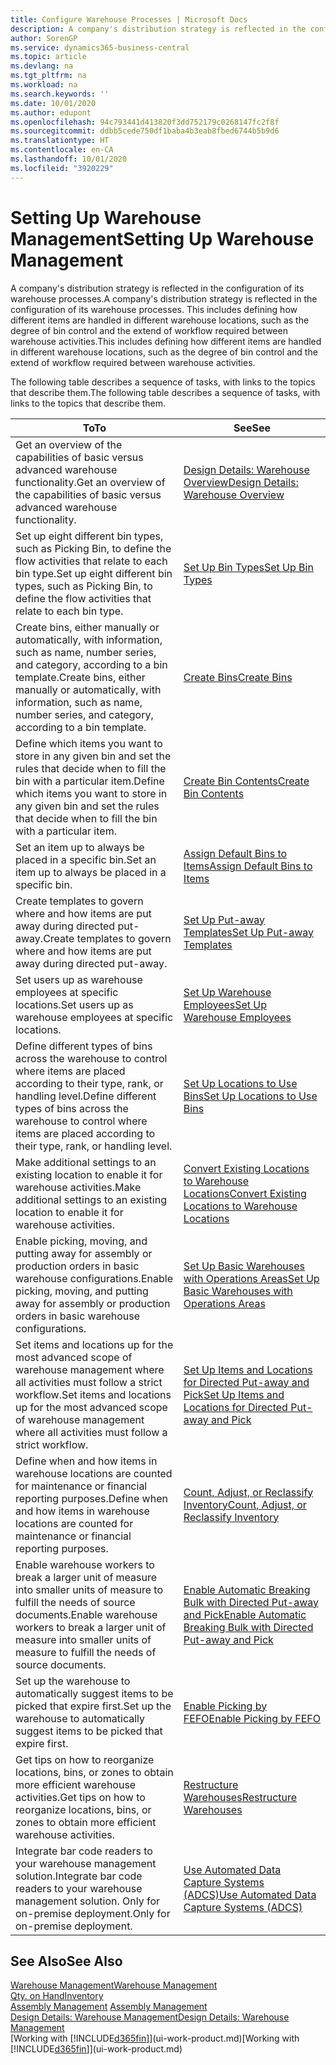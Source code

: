 ```yaml
---
title: Configure Warehouse Processes | Microsoft Docs
description: A company's distribution strategy is reflected in the configuration of its warehouse processes. This includes defining how different items are handled in different warehouse locations, such as the degree of bin control and the extend of workflow required between warehouse activities.
author: SorenGP
ms.service: dynamics365-business-central
ms.topic: article
ms.devlang: na
ms.tgt_pltfrm: na
ms.workload: na
ms.search.keywords: ''
ms.date: 10/01/2020
ms.author: edupont
ms.openlocfilehash: 94c793441d413820f3dd752179c0268147fc2f8f
ms.sourcegitcommit: ddbb5cede750df1baba4b3eab8fbed6744b5b9d6
ms.translationtype: HT
ms.contentlocale: en-CA
ms.lasthandoff: 10/01/2020
ms.locfileid: "3920229"
---
```

# <a name="setting-up-warehouse-management"></a><span data-ttu-id="ade28-104">Setting Up Warehouse Management</span><span class="sxs-lookup"><span data-stu-id="ade28-104">Setting Up Warehouse Management</span></span>
<span data-ttu-id="ade28-105">A company's distribution strategy is reflected in the configuration of its warehouse processes.</span><span class="sxs-lookup"><span data-stu-id="ade28-105">A company's distribution strategy is reflected in the configuration of its warehouse processes.</span></span> <span data-ttu-id="ade28-106">This includes defining how different items are handled in different warehouse locations, such as the degree of bin control and the extend of workflow required between warehouse activities.</span><span class="sxs-lookup"><span data-stu-id="ade28-106">This includes defining how different items are handled in different warehouse locations, such as the degree of bin control and the extend of workflow required between warehouse activities.</span></span>  

 <span data-ttu-id="ade28-107">The following table describes a sequence of tasks, with links to the topics that describe them.</span><span class="sxs-lookup"><span data-stu-id="ade28-107">The following table describes a sequence of tasks, with links to the topics that describe them.</span></span>   

|<span data-ttu-id="ade28-108">**To**</span><span class="sxs-lookup"><span data-stu-id="ade28-108">**To**</span></span>|<span data-ttu-id="ade28-109">**See**</span><span class="sxs-lookup"><span data-stu-id="ade28-109">**See**</span></span>|  
|------------|-------------|  
|<span data-ttu-id="ade28-110">Get an overview of the capabilities of basic versus advanced warehouse functionality.</span><span class="sxs-lookup"><span data-stu-id="ade28-110">Get an overview of the capabilities of basic versus advanced warehouse functionality.</span></span>|[<span data-ttu-id="ade28-111">Design Details: Warehouse Overview</span><span class="sxs-lookup"><span data-stu-id="ade28-111">Design Details: Warehouse Overview</span></span>](design-details-warehouse-overview.md)|  
|<span data-ttu-id="ade28-112">Set up eight different bin types, such as Picking Bin, to define the flow activities that relate to each bin type.</span><span class="sxs-lookup"><span data-stu-id="ade28-112">Set up eight different bin types, such as Picking Bin, to define the flow activities that relate to each bin type.</span></span>|[<span data-ttu-id="ade28-113">Set Up Bin Types</span><span class="sxs-lookup"><span data-stu-id="ade28-113">Set Up Bin Types</span></span>](warehouse-how-to-set-up-bin-types.md)|  
|<span data-ttu-id="ade28-114">Create bins, either manually or automatically, with information, such as name, number series, and category, according to a bin template.</span><span class="sxs-lookup"><span data-stu-id="ade28-114">Create bins, either manually or automatically, with information, such as name, number series, and category, according to a bin template.</span></span>|[<span data-ttu-id="ade28-115">Create Bins</span><span class="sxs-lookup"><span data-stu-id="ade28-115">Create Bins</span></span>](warehouse-how-to-create-individual-bins.md)|  
|<span data-ttu-id="ade28-116">Define which items you want to store in any given bin and set the rules that decide when to fill the bin with a particular item.</span><span class="sxs-lookup"><span data-stu-id="ade28-116">Define which items you want to store in any given bin and set the rules that decide when to fill the bin with a particular item.</span></span>|[<span data-ttu-id="ade28-117">Create Bin Contents</span><span class="sxs-lookup"><span data-stu-id="ade28-117">Create Bin Contents</span></span>](warehouse-how-to-set-up-bin-contents.md)|  
|<span data-ttu-id="ade28-118">Set an item up to always be placed in a specific bin.</span><span class="sxs-lookup"><span data-stu-id="ade28-118">Set an item up to always be placed in a specific bin.</span></span>|[<span data-ttu-id="ade28-119">Assign Default Bins to Items</span><span class="sxs-lookup"><span data-stu-id="ade28-119">Assign Default Bins to Items</span></span>](warehouse-how-to-assign-default-bins-to-items.md)|
|<span data-ttu-id="ade28-120">Create templates to govern where and how items are put away during directed put-away.</span><span class="sxs-lookup"><span data-stu-id="ade28-120">Create templates to govern where and how items are put away during directed put-away.</span></span>|[<span data-ttu-id="ade28-121">Set Up Put-away Templates</span><span class="sxs-lookup"><span data-stu-id="ade28-121">Set Up Put-away Templates</span></span>](warehouse-how-to-set-up-put-away-templates.md)|
|<span data-ttu-id="ade28-122">Set users up as warehouse employees at specific locations.</span><span class="sxs-lookup"><span data-stu-id="ade28-122">Set users up as warehouse employees at specific locations.</span></span>|[<span data-ttu-id="ade28-123">Set Up Warehouse Employees</span><span class="sxs-lookup"><span data-stu-id="ade28-123">Set Up Warehouse Employees</span></span>](warehouse-how-to-set-up-warehouse-employees.md)|
|<span data-ttu-id="ade28-124">Define different types of bins across the warehouse to control where items are placed according to their type, rank, or handling level.</span><span class="sxs-lookup"><span data-stu-id="ade28-124">Define different types of bins across the warehouse to control where items are placed according to their type, rank, or handling level.</span></span>|[<span data-ttu-id="ade28-125">Set Up Locations to Use Bins</span><span class="sxs-lookup"><span data-stu-id="ade28-125">Set Up Locations to Use Bins</span></span>](warehouse-how-to-set-up-locations-to-use-bins.md)|
|<span data-ttu-id="ade28-126">Make additional settings to an existing location to enable it for warehouse activities.</span><span class="sxs-lookup"><span data-stu-id="ade28-126">Make additional settings to an existing location to enable it for warehouse activities.</span></span>|[<span data-ttu-id="ade28-127">Convert Existing Locations to Warehouse Locations</span><span class="sxs-lookup"><span data-stu-id="ade28-127">Convert Existing Locations to Warehouse Locations</span></span>](warehouse-how-to-convert-existing-locations-to-warehouse-locations.md)|
|<span data-ttu-id="ade28-128">Enable picking, moving, and putting away for assembly or production orders in basic warehouse configurations.</span><span class="sxs-lookup"><span data-stu-id="ade28-128">Enable picking, moving, and putting away for assembly or production orders in basic warehouse configurations.</span></span>|[<span data-ttu-id="ade28-129">Set Up Basic Warehouses with Operations Areas</span><span class="sxs-lookup"><span data-stu-id="ade28-129">Set Up Basic Warehouses with Operations Areas</span></span>](warehouse-how-to-set-up-basic-warehouses-with-operations-areas.md)|  
|<span data-ttu-id="ade28-130">Set items and locations up for the most advanced scope of warehouse management where all activities must follow a strict workflow.</span><span class="sxs-lookup"><span data-stu-id="ade28-130">Set items and locations up for the most advanced scope of warehouse management where all activities must follow a strict workflow.</span></span>|[<span data-ttu-id="ade28-131">Set Up Items and Locations for Directed Put-away and Pick</span><span class="sxs-lookup"><span data-stu-id="ade28-131">Set Up Items and Locations for Directed Put-away and Pick</span></span>](warehouse-how-to-set-up-items-for-directed-put-away-and-pick.md)|  
|<span data-ttu-id="ade28-132">Define when and how items in warehouse locations are counted for maintenance or financial reporting purposes.</span><span class="sxs-lookup"><span data-stu-id="ade28-132">Define when and how items in warehouse locations are counted for maintenance or financial reporting purposes.</span></span>|[<span data-ttu-id="ade28-133">Count, Adjust, or Reclassify Inventory</span><span class="sxs-lookup"><span data-stu-id="ade28-133">Count, Adjust, or Reclassify Inventory</span></span>](inventory-how-count-adjust-reclassify.md)|
|<span data-ttu-id="ade28-134">Enable warehouse workers to break a larger unit of measure into smaller units of measure to fulfill the needs of source documents.</span><span class="sxs-lookup"><span data-stu-id="ade28-134">Enable warehouse workers to break a larger unit of measure into smaller units of measure to fulfill the needs of source documents.</span></span>|[<span data-ttu-id="ade28-135">Enable Automatic Breaking Bulk with Directed Put-away and Pick</span><span class="sxs-lookup"><span data-stu-id="ade28-135">Enable Automatic Breaking Bulk with Directed Put-away and Pick</span></span>](warehouse-enable-automatic-breaking-bulk-with-directed-put-away-and-pick.md)|  
|<span data-ttu-id="ade28-136">Set up the warehouse to automatically suggest items to be picked that expire first.</span><span class="sxs-lookup"><span data-stu-id="ade28-136">Set up the warehouse to automatically suggest items to be picked that expire first.</span></span>|[<span data-ttu-id="ade28-137">Enable Picking by FEFO</span><span class="sxs-lookup"><span data-stu-id="ade28-137">Enable Picking by FEFO</span></span>](warehouse-picking-by-fefo.md)|
|<span data-ttu-id="ade28-138">Get tips on how to reorganize locations, bins, or zones to obtain more efficient warehouse activities.</span><span class="sxs-lookup"><span data-stu-id="ade28-138">Get tips on how to reorganize locations, bins, or zones to obtain more efficient warehouse activities.</span></span>|[<span data-ttu-id="ade28-139">Restructure Warehouses</span><span class="sxs-lookup"><span data-stu-id="ade28-139">Restructure Warehouses</span></span>](warehouse-how-to-restructure-warehouses.md)|
|<span data-ttu-id="ade28-140">Integrate bar code readers to your warehouse management solution.</span><span class="sxs-lookup"><span data-stu-id="ade28-140">Integrate bar code readers to your warehouse management solution.</span></span> <span data-ttu-id="ade28-141">Only for on-premise deployment.</span><span class="sxs-lookup"><span data-stu-id="ade28-141">Only for on-premise deployment.</span></span>|[<span data-ttu-id="ade28-142">Use Automated Data Capture Systems (ADCS)</span><span class="sxs-lookup"><span data-stu-id="ade28-142">Use Automated Data Capture Systems (ADCS)</span></span>](warehouse-use-automated-data-capture-systems-adcs.md)|

## <a name="see-also"></a><span data-ttu-id="ade28-143">See Also</span><span class="sxs-lookup"><span data-stu-id="ade28-143">See Also</span></span>  
[<span data-ttu-id="ade28-144">Warehouse Management</span><span class="sxs-lookup"><span data-stu-id="ade28-144">Warehouse Management</span></span>](warehouse-manage-warehouse.md)  
[<span data-ttu-id="ade28-145">Qty. on Hand</span><span class="sxs-lookup"><span data-stu-id="ade28-145">Inventory</span></span>](inventory-manage-inventory.md)  
<span data-ttu-id="ade28-146">[Assembly Management](assembly-assemble-items.md)  </span><span class="sxs-lookup"><span data-stu-id="ade28-146">[Assembly Management](assembly-assemble-items.md)  </span></span>  
[<span data-ttu-id="ade28-147">Design Details: Warehouse Management</span><span class="sxs-lookup"><span data-stu-id="ade28-147">Design Details: Warehouse Management</span></span>](design-details-warehouse-management.md)  
<span data-ttu-id="ade28-148">[Working with [!INCLUDE[d365fin](includes/d365fin_md.md)]](ui-work-product.md)</span><span class="sxs-lookup"><span data-stu-id="ade28-148">[Working with [!INCLUDE[d365fin](includes/d365fin_md.md)]](ui-work-product.md)</span></span>
